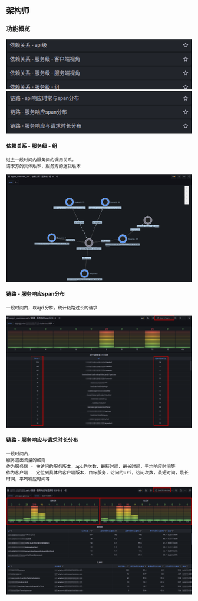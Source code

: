 ## 架构师

### 功能概览
<p align="center">
   <img src="dependency.png">
    <br>
   <img src="flow_detail.png">
</p>

#### 依赖关系 - 服务级 - 组
    过去一段时间内服务间的调用关系，
    请求方的具体版本，服务方的逻辑版本
<p align="center">
   <img src="dependency_flow_group.png">
</p>

#### 链路 - 服务响应span分布
    一段时间内，以api分株，统计链路过长的请求
<p align="center">
   <img src="apis_group_span.png">
</p>

#### 链路 - 服务响应与请求时长分布
    一段时间内，
    服务进出流量的细则
    作为服务端 - 被访问的服务版本，api的次数，最短时间，最长时间，平均响应时间等
    作为客户端 - 定位到具体的客户端版本，目标服务，访问的uri，访问次数，最短时间，最长时间，平均响应时间等
    
<p align="center">
   <img src="svc_in_out_flow.png">
</p>
